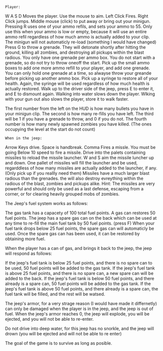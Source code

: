 
    Player:
W A S D Moves the player. Use the mouse to aim. Left Click Fires. Right Click jumps. Middle mouse (click) to put away or bring out your minigun.
Pressing R uses one of your ammo refils, and sets your ammo to 55. Only use this when your ammo is low or empty, because it will use an entire ammo refil regardless of how much ammo is actually added to your clip.
The minigun will not automaticly re-load (something I would have changed)
Press G to throw a grenade. They will detonate shortly after hitting the ground, killing all zombies, and destroying all pickups within the blast radious. You only have one grenade per ammo box. You do not start with a grenade, so do not try to throw oneoff the start.
Pick up the small ammo boxes to add one more ammo refill to your player, and add one grenade. You can only hold one grenade at a time, so alwayse throw your greande before picking up another ammo box.
Pick up a syringe to restore all of your health. Again, the syringe will be used regardless of how much health is actually restored.
Walk up to the driver side of the jeep,  press E to enter it, and E to dismount again.
Walking into water slows down the player. 
Wlking with your gun out also slows the player, store it to walk faster.

The first number from the left on the HUD is how many bullets you have in your minigun clip.
The second is how many re-fills you have left.
The third will be 1 if you have a grenade to throw, and 0 if you do not.
The fourth number is how many newly spawned zombies you have killed. (The ones occupying the level at the start do not count)


    When in the jeep:
Arrow Keys drive. Space is handbreak. Comma Fires a missle. You must be going Below 10 speed to fire a missile. Drive into the palets containing missiles to reload the missile launcher.
W and S aim the missile luncher up and down. One pallet of missiles will fill the launcher and be used, regarddless of how many missiles are actually added to the launcher, if any. (Only pick up if you reallly need them)
Missiles have a much larger blast radious than the grenades. the will also destroy evreything within the radious of the blast, zombies and pickups alike. 
Hint: The missiles are very powerful and should only be used as a last defense, escaping from a corner, or for clearing heavily grouped mobs of zombies.

The Jeep's fuel system works as follows: 

The gas tank has a capacety of 100 total fuel points.
A gas can restores 50 fuel points.
The jeep has a spare gas can on the back which can be used at any time to re-fill the main fuel tank by 50 fuel points. (press F)
When your fuel tank drops below 25 fuel points, the spare gas can will  automaticly be used.
Once the spare gas can has been used, it can be restored by obtaining more fuel.

When the player has a can of gas, and brings it back to the jeep, the jeep will respond as follows:

If the jeep's fuel tank is below 25 fuel points, and there is no spare can to be used,  50 fuel points will be added to the gas tank.
If the jeep's fuel tank is above 25 fuel points, and there is no spare can, a new spare can will be added to the back.
If the jeep's fuel tank is below 50 fuel points, and there already is a spare can, 50 fuel points will be added to the gas tank.
If the jeep's fuel tank is above 50 fuel points, and there already is a spare can, the fuel tank will be filled, and the rest will be watsed.



The jeep's armor, for a very strage reason (I would have made it differnetly) can only be damaged when the player is in the jeep, and the jeep is out of fuel.
When the jeep's armor reaches 0, the jeep will explode, you will be ejected, and you will not be able to re-enter.

Do not drive into deep water, for this jeep has no snorkle, and the jeep will drown (you will be ejected and will not be able to re enter)

The goal of the game is to survive as long as posible.





